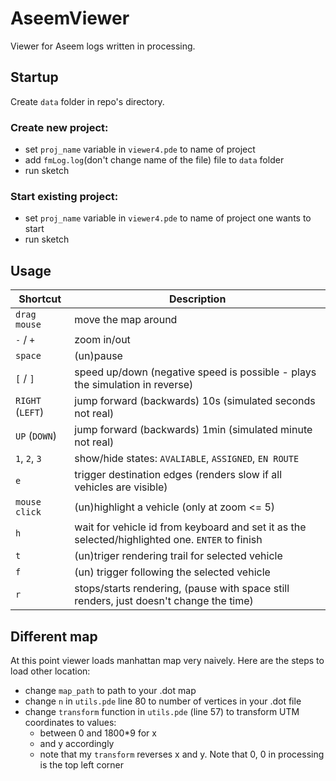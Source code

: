 # AseemViewer
Viewer for Aseem logs written in processing.

## Startup

Create `data` folder in repo's directory.

### Create new project:
- set `proj_name` variable in `viewer4.pde` to name of project
- add `fmLog.log`(don't change name of the file) file to `data` folder 
- run sketch

### Start existing project:
- set `proj_name` variable in `viewer4.pde` to name of project one wants to start
- run sketch

## Usage

| Shortcut | Description|
| --- | --- |
| `drag mouse` | move the map around |
| `-` / `+` | zoom in/out |
| `space` | (un)pause |
| `[` / `]` | speed up/down (negative speed is possible - plays the simulation in reverse) |
|  `RIGHT` (`LEFT`)| jump forward (backwards) 10s (simulated seconds not real) |
|`UP` (`DOWN`) | jump forward (backwards) 1min (simulated minute not real) |
| `1`, `2`, `3` | show/hide states: `AVALIABLE`, `ASSIGNED`, `EN ROUTE`| 
| `e` | trigger destination edges (renders slow if all vehicles are visible) |
| `mouse click` | (un)highlight a vehicle (only at zoom <= 5) |
| `h` | wait for vehicle id from keyboard and set it as the selected/highlighted one. `ENTER` to finish |
| `t` | (un)triger rendering trail for selected vehicle |
| `f` | (un) trigger following the selected vehicle |
| `r` | stops/starts rendering, (pause with space still renders, just doesn't change the time) |

## Different map

At this point viewer loads manhattan map very naively. Here are the steps to load other location:
- change `map_path` to path to your .dot map
- change `n` in `utils.pde` line 80 to number of vertices in your .dot file
- change `transform` function in `utils.pde` (line 57) to transform UTM coordinates to values:
  - between 0 and 1800*9 for x
  - and y accordingly
  - note that my `transform` reverses x and y. Note that 0, 0 in processing is the top left corner

